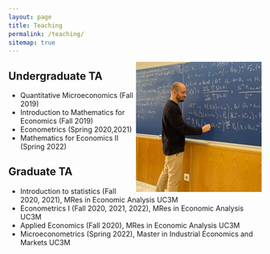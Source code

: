 ```yaml
---
layout: page
title: Teaching
permalink: /teaching/
sitemap: true
---
```

<img style="float: right;" src="teaching250.jpg">

## Undergraduate TA

  - Quantitative Microeconomics (Fall 2019)
  - Introduction to Mathematics for Economics (Fall 2019)
  - Econometrics (Spring 2020,2021)
  - Mathematics for Economics II (Spring 2022)

## Graduate TA

  - Introduction to statistics (Fall 2020, 2021), MRes in Economic Analysis UC3M
  - Econometrics I (Fall 2020, 2021, 2022), MRes in Economic Analysis UC3M
  - Applied Economics (Fall 2020), MRes in Economic Analysis UC3M
  - Microeconometrics (Spring 2022), Master in Industrial Economics and Markets UC3M
